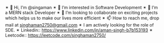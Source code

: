 ✴ 👋 Hi, I’m @singaman
✴ 👀 I’m interested in Software Development
✴ 🌱 I’m a MERN stack Developer
✴ 💟 I’m looking to collaborate on exciting projects which helps us to make our lives more efficient
✴ 📫 How to reach me, drop mail at singhaman2750@gmail.com
✴  I am actively looking for the role of SDE. 
✴ Linkedin:: https://www.linkedin.com/in/aman-singh-b7b153193
✴ Leetcode:: https://leetcode.com/singhaman2750/
